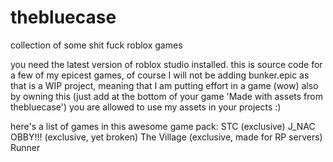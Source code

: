 # thebluecase
collection of some shit fuck roblox games

you need the latest version of roblox studio installed.
this is source code for a few of my epicest games, of course I will not be adding bunker.epic as that is a WIP project, meaning that I am putting effort in a game (wow)
also by owning this (just add at the bottom of your game 'Made with assets from thebluecase') you are allowed to use my assets in your projects :)

here's a list of games in this awesome game pack:
STC (exclusive)
J_NAC OBBY!!! (exclusive, yet broken)
The Village (exclusive, made for RP servers)
Runner
